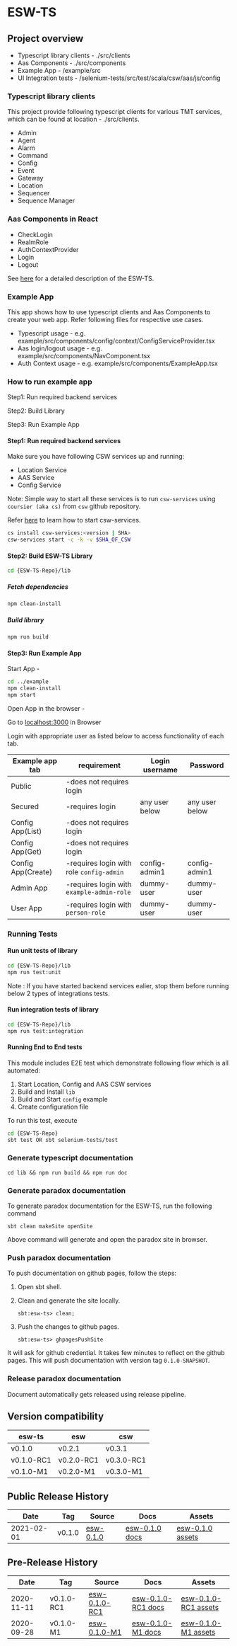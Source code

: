 # ESW-TS

## Project overview

* Typescript library clients - ./src/clients
* Aas Components - ./src/components
* Example App - /example/src
* UI Integration tests - /selenium-tests/src/test/scala/csw/aas/js/config

### Typescript library clients

This project provide following typescript clients for various TMT services, which can be found at location - ./src/clients.

* Admin
* Agent
* Alarm
* Command
* Config
* Event
* Gateway
* Location
* Sequencer
* Sequence Manager

### Aas Components in React

* CheckLogin
* RealmRole
* AuthContextProvider
* Login
* Logout

See [here](http://tmtsoftware.github.io/esw-ts/0.1.0) for a detailed description of the ESW-TS.

### Example App

This app shows how to use typescript clients and Aas Components to create your web app. Refer following files for respective use cases.

* Typescript usage - e.g. example/src/components/config/context/ConfigServiceProvider.tsx
* Aas login/logout usage - e.g. example/src/components/NavComponent.tsx
* Auth Context usage - e.g. example/src/components/ExampleApp.tsx

### How to run example app

Step1: Run required backend services

Step2: Build Library

Step3: Run Example App

#### Step1: Run required backend services

Make sure you have following CSW services up and running:

* Location Service
* AAS Service
* Config Service

Note: Simple way to start all these services is to run `csw-services` using `coursier (aka cs)` from `csw` github repository.

Refer [here](http://tmtsoftware.github.io/csw/3.0.1/apps/cswservices.html) to learn how to start csw-services.

```bash
cs install csw-services:<version | SHA>
csw-services start -c -k -v $SHA_OF_CSW
```

#### Step2: Build ESW-TS Library

```bash
cd {ESW-TS-Repo}/lib
```

##### Fetch dependencies

```bash
npm clean-install
```

##### Build library

```bash
npm run build
```

#### Step3: Run Example App

Start App -

```bash
cd ../example
npm clean-install
npm start
```

Open App in the browser -

Go to [localhost:3000](http://localhost:3000) in Browser

Login with appropriate user as listed below to access functionality of each tab.

| Example app tab  | requirement                               | Login username  |  Password        |
| ---------------  | ---------------------------------------   | ------          |  ------          |
| Public           | -does not requires login                  |                 |                  |
| Secured          | -requires login                           | any user below  |  any user below  |
| Config App(List) | -does not requires login                  |                 |                  |
| Config App(Get)  | -does not requires login                  |                 |                  |
| Config App(Create)| -requires login with role `config-admin` | config-admin1   | config-admin1    |
| Admin App        | -requires login with `example-admin-role` | dummy-user      | dummy-user       |
| User App         | -requires login with `person-role`        | dummy-user      | dummy-user       |

### Running Tests

#### Run unit tests of library

```bash
cd {ESW-TS-Repo}/lib
npm run test:unit
```

Note : If you have started backend services ealier, stop them before running below 2 types of integrations tests.

#### Run integration tests of library

```bash
cd {ESW-TS-Repo}/lib
npm run test:integration
```

#### Running End to End tests

This module includes E2E test which demonstrate following flow which is all automated:

1. Start Location, Config and AAS CSW services
2. Build and Install `lib`
3. Build and Start `config` example
4. Create configuration file

To run this test, execute

```bash
cd {ESW-TS-Repo}
sbt test OR sbt selenium-tests/test
```

### Generate typescript documentation

  `cd lib && npm run build && npm run doc`

### Generate paradox documentation

To generate paradox documentation for the ESW-TS, run the following command

  `sbt clean makeSite openSite`

Above command will generate and open the paradox site in browser.

### Push paradox documentation

To push documentation on github pages, follow the steps:

1. Open sbt shell.

2. Clean and generate the site locally.

    `sbt:esw-ts> clean;`

3. Push the changes to github pages.

    `sbt:esw-ts> ghpagesPushSite`

It will ask for github credential. It takes few minutes to reflect on the github pages. This will push documentation with version tag `0.1.0-SNAPSHOT`.

### Release paradox documentation

Document automatically gets released using release pipeline.

## Version compatibility

| esw-ts | esw | csw |
|--------|-----|-----|
| v0.1.0 | v0.2.1 | v0.3.1 |
| v0.1.0-RC1 | v0.2.0-RC1 | v0.3.0-RC1 |
| v0.1.0-M1 | v0.2.0-M1 | v0.3.0-M1 |

## Public Release History

| Date | Tag | Source | Docs | Assets |
|-----|-----|-----|-----|-----|
| 2021-02-01 | v0.1.0 | [esw-0.1.0](https://github.com/tmtsoftware/esw-ts/tree/v0.1.0) | [esw-0.1.0 docs](https://tmtsoftware.github.io/esw-ts/0.1.0/) | [esw-0.1.0 assets](https://github.com/tmtsoftware/esw-ts/releases/tag/v0.1.0) |

## Pre-Release History

| Date | Tag | Source | Docs | Assets |
|-----|-----|-----|-----|-----|
| 2020-11-11 | v0.1.0-RC1 | [esw-0.1.0-RC1](https://github.com/tmtsoftware/esw-ts/tree/v0.1.0-RC1) | [esw-0.1.0-RC1 docs](https://tmtsoftware.github.io/esw-ts/0.1.0-RC1/) | [esw-0.1.0-RC1 assets](https://github.com/tmtsoftware/esw-ts/releases/tag/v0.1.0-RC1) |
| 2020-09-28 | v0.1.0-M1 | [esw-0.1.0-M1](https://github.com/tmtsoftware/esw-ts/tree/v0.1.0-M1) | [esw-0.1.0-M1 docs](https://tmtsoftware.github.io/esw-ts/0.1.0-M1/) | [esw-0.1.0-M1 assets](https://github.com/tmtsoftware/esw-ts/releases/tag/v0.1.0-M1) |
